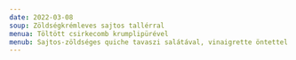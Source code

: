 ```yaml
---
date: 2022-03-08
soup: Zöldségkrémleves sajtos tallérral
menua: Töltött csirkecomb krumplipürével
menub: Sajtos-zöldséges quiche tavaszi salátával, vinaigrette öntettel
---
```


